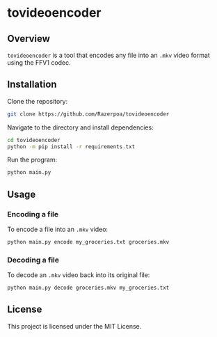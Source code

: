 # tovideoencoder

## Overview
`tovideoencoder` is a tool that encodes any file into an `.mkv` video format using the FFV1 codec.

## Installation
Clone the repository:
```sh
git clone https://github.com/Razerpoa/tovideoencoder
```
Navigate to the directory and install dependencies:
```sh
cd tovideoencoder
python -m pip install -r requirements.txt
```
Run the program:
```sh
python main.py
```

## Usage

### Encoding a file
To encode a file into an `.mkv` video:
```sh
python main.py encode my_groceries.txt groceries.mkv
```

### Decoding a file
To decode an `.mkv` video back into its original file:
```sh
python main.py decode groceries.mkv my_groceries.txt
```

## License
This project is licensed under the MIT License.
